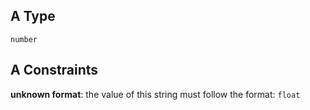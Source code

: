 ## A Type

`number`

## A Constraints

**unknown format**: the value of this string must follow the format: `float`
